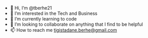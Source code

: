 - 👋 Hi, I’m @tberhe21
- 👀 I’m interested in the Tech and Business 
- 🌱 I’m currently learning to code 
- 💞️ I’m looking to collaborate on anything that I find to be helpful
- 📫 How to reach me tigistadane.berhe@gmail.com

<!---
tberhe21/tberhe21 is a ✨ special ✨ repository because its `README.md` (this file) appears on your GitHub profile.
You can click the Preview link to take a look at your changes.
--->

